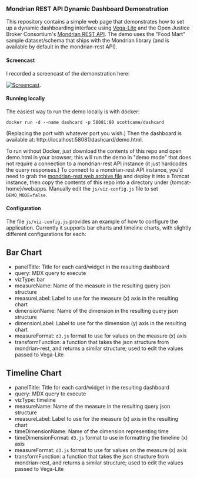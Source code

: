 ### Mondrian REST API Dynamic Dashboard Demonstration

This repository contains a simple web page that demonstrates how to set up a dynamic dashboarding interface using
[Vega-Lite](https://vega.github.io/vega-lite/) and the Open Justice Broker Consortium's [Mondrian REST API](https://github.com/ojbc/mondrian-rest).  The demo uses the "Food Mart" sample dataset/schema
that ships with the Mondrian library (and is available by default in the mondrian-rest API).

#### Screencast

I recorded a screencast of the demonstration here:

[![Screencast](https://img.youtube.com/vi/xtsjasY4GdE/0.jpg)](http://www.youtube.com/watch?v=xtsjasY4GdE).

#### Running locally

The easiest way to run the demo locally is with docker:

```
docker run -d --name dashcard -p 58081:80 scottcame/dashcard
```

(Replacing the port with whatever port you wish.) Then the dashboard is available at: http://localhost:58081/dashcard/demo.html.

To run without Docker, just download the contents of this repo and open demo.html in your browser; this will run the demo in "demo mode" that does not require a connection to a mondrian-rest API instance (it
  just hardcodes the query responses.)  To connect to a mondrian-rest API instance, you'd need to grab the [mondrian-rest web archive file](http://central.maven.org/maven2/org/ojbc/mondrian-rest/1.2.0/mondrian-rest-1.2.0.war) and deploy it into a
Tomcat instance, then copy the contents of this repo into a directory under {tomcat-home}/webapps.  Manually edit the `js/viz-config.js` file to set `DEMO_MODE=false`.

#### Configuration

The file `js/viz-config.js` provides an example of how to configure the application. Currently it supports bar charts and timeline charts, with slightly different
configurations for each:

Bar Chart
---------
* panelTitle: Title for each card/widget in the resulting dashboard
* query: MDX query to execute
* vizType: bar
* measureName: Name of the measure in the resulting query json structure
* measureLabel: Label to use for the measure (x) axis in the resulting chart
* dimensionName: Name of the dimension in the resulting query json structure
* dimensionLabel: Label to use for the dimension (y) axis in the resulting chart
* measureFormat: `d3.js` format to use for values on the measure (x) axis
* transformFunction: a function that takes the json structure from mondrian-rest, and returns a similar structure; used to edit the values passed to Vega-Lite

Timeline Chart
---------
* panelTitle: Title for each card/widget in the resulting dashboard
* query: MDX query to execute
* vizType: timeline
* measureName: Name of the measure in the resulting query json structure
* measureLabel: Label to use for the measure (x) axis in the resulting chart
* timeDimensionName: Name of the dimension representing time
* timeDimensionFormat: `d3.js` format to use in formatting the timeline (x) axis
* measureFormat: `d3.js` format to use for values on the measure (x) axis
* transformFunction: a function that takes the json structure from mondrian-rest, and returns a similar structure; used to edit the values passed to Vega-Lite
